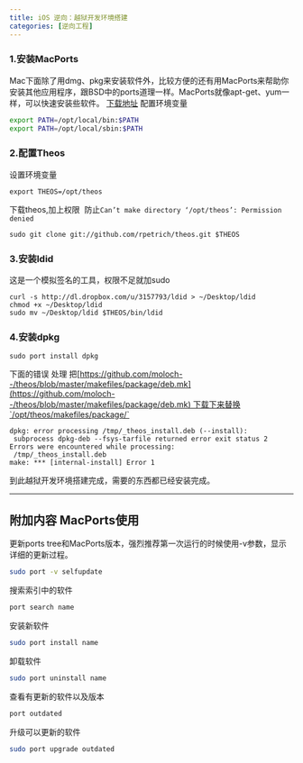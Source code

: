 ```yaml
---
title: iOS 逆向：越狱开发环境搭建
categories: [逆向工程]
---
```



### 1.安装MacPorts
Mac下面除了用dmg、pkg来安装软件外，比较方便的还有用MacPorts来帮助你安装其他应用程序，跟BSD中的ports道理一样。MacPorts就像apt-get、yum一样，可以快速安装些软件。 [下载地址](http://www.macports.org/install.php)
配置环境变量

```sh
export PATH=/opt/local/bin:$PATH
export PATH=/opt/local/sbin:$PATH
```
### 2.配置Theos
设置环境变量

```shell
export THEOS=/opt/theos
```

下载theos,加上权限  防止`Can’t make directory ‘/opt/theos’: Permission denied`

```shell
sudo git clone git://github.com/rpetrich/theos.git $THEOS
```

### 3.安装ldid
这是一个模拟签名的工具，权限不足就加sudo

```shell
curl -s http://dl.dropbox.com/u/3157793/ldid > ~/Desktop/ldid
chmod +x ~/Desktop/ldid 
sudo mv ~/Desktop/ldid $THEOS/bin/ldid
```

### 4.安装dpkg

```shell
sudo port install dpkg
```

下面的错误 处理 把[https://github.com/moloch--/theos/blob/master/makefiles/package/deb.mk](https://github.com/moloch--/theos/blob/master/makefiles/package/deb.mk) 下载下来替换`/opt/theos/makefiles/package/`

```shell
dpkg: error processing /tmp/_theos_install.deb (--install):
 subprocess dpkg-deb --fsys-tarfile returned error exit status 2
Errors were encountered while processing:
 /tmp/_theos_install.deb
make: *** [internal-install] Error 1
```

到此越狱开发环境搭建完成，需要的东西都已经安装完成。

---


## 附加内容 MacPorts使用

更新ports tree和MacPorts版本，强烈推荐第一次运行的时候使用-v参数，显示详细的更新过程。

```sh
sudo port -v selfupdate
```

搜索索引中的软件

```sh
port search name
```

安装新软件

```sh
sudo port install name
```

卸载软件

```sh
sudo port uninstall name
```

查看有更新的软件以及版本

```sh
port outdated

```

升级可以更新的软件

```sh
sudo port upgrade outdated
```
